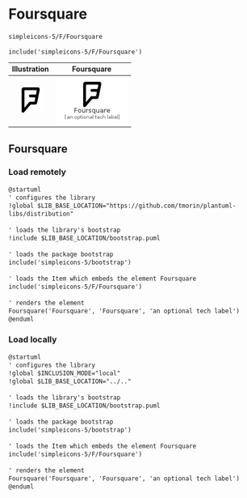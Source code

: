 # Foursquare


```text
simpleicons-5/F/Foursquare
```

```text
include('simpleicons-5/F/Foursquare')
```



| Illustration | Foursquare |
| :---: | :---: |
| ![illustration for Illustration](../../simpleicons-5/F/Foursquare.png) | ![illustration for Foursquare](../../simpleicons-5/F/Foursquare.Local.png) |




## Foursquare

### Load remotely
```plantuml
@startuml
' configures the library
!global $LIB_BASE_LOCATION="https://github.com/tmorin/plantuml-libs/distribution"

' loads the library's bootstrap
!include $LIB_BASE_LOCATION/bootstrap.puml

' loads the package bootstrap
include('simpleicons-5/bootstrap')

' loads the Item which embeds the element Foursquare
include('simpleicons-5/F/Foursquare')

' renders the element
Foursquare('Foursquare', 'Foursquare', 'an optional tech label')
@enduml
```

### Load locally
```plantuml
@startuml
' configures the library
!global $INCLUSION_MODE="local"
!global $LIB_BASE_LOCATION="../.."

' loads the library's bootstrap
!include $LIB_BASE_LOCATION/bootstrap.puml

' loads the package bootstrap
include('simpleicons-5/bootstrap')

' loads the Item which embeds the element Foursquare
include('simpleicons-5/F/Foursquare')

' renders the element
Foursquare('Foursquare', 'Foursquare', 'an optional tech label')
@enduml
```


